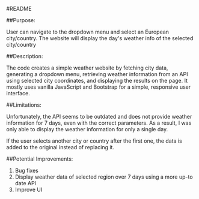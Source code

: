 #README

##Purpose:

User can navigate to the dropdown menu and select an European city/country. The website will display the day's weather info of the selected city/country

##Description:

The code creates a simple weather website by fetching city data, generating a dropdown menu, retrieving weather information from an API using selected city coordinates, and displaying the results on the page. It mostly uses vanilla JavaScript and Bootstrap for a simple, responsive user interface.

##Limitations:

Unfortunately, the API seems to be outdated and does not provide weather information for 7 days, even with the correct parameters. As a result, I was only able to display the weather information for only a single day. 

If the user selects another city or country after the first one, the data is added to the original instead of replacing it.

##Potential Improvements:

1. Bug fixes
2. Display weather data of selected region over 7 days using a more up-to date API
3. Improve UI







